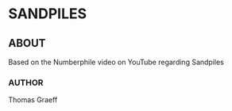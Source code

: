 # SANDPILES

## ABOUT
Based on the Numberphile video on YouTube regarding Sandpiles

### AUTHOR
Thomas Graeff
